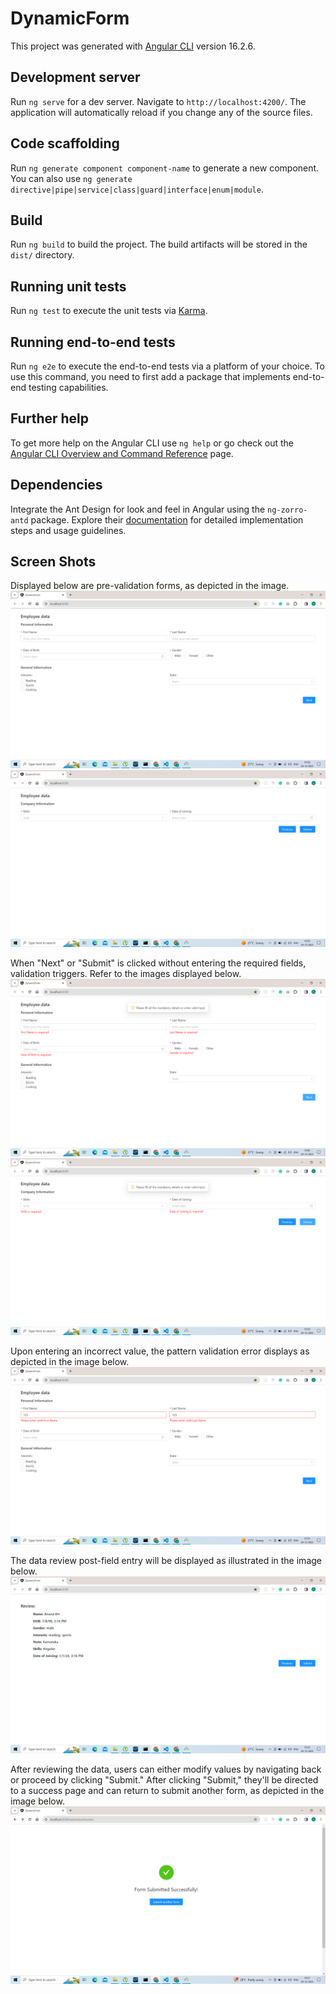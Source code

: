 # DynamicForm

This project was generated with [Angular CLI](https://github.com/angular/angular-cli) version 16.2.6.

## Development server

Run `ng serve` for a dev server. Navigate to `http://localhost:4200/`. The application will automatically reload if you change any of the source files.

## Code scaffolding

Run `ng generate component component-name` to generate a new component. You can also use `ng generate directive|pipe|service|class|guard|interface|enum|module`.

## Build

Run `ng build` to build the project. The build artifacts will be stored in the `dist/` directory.

## Running unit tests

Run `ng test` to execute the unit tests via [Karma](https://karma-runner.github.io).

## Running end-to-end tests

Run `ng e2e` to execute the end-to-end tests via a platform of your choice. To use this command, you need to first add a package that implements end-to-end testing capabilities.

## Further help

To get more help on the Angular CLI use `ng help` or go check out the [Angular CLI Overview and Command Reference](https://angular.io/cli) page.

## Dependencies

Integrate the Ant Design for look and feel in Angular using the `ng-zorro-antd` package. Explore their [documentation](https://github.com/NG-ZORRO/ng-zorro-antd) for detailed implementation steps and usage guidelines.

## Screen Shots

Displayed below are pre-validation forms, as depicted in the image.
![img](/src/assets/Dynamic%20Form1.png)
![img](/src/assets/Dynamic%20Form2.png)

When "Next" or "Submit" is clicked without entering the required fields, validation triggers. Refer to the images displayed below.
![img](/src/assets/Required%20Fields1.png)
![img](/src/assets/Required%20Fields2.png)

Upon entering an incorrect value, the pattern validation error displays as depicted in the image below.
![img](/src/assets/Pattern%20Validation.png)

The data review post-field entry will be displayed as illustrated in the image below.
![img](/src/assets/Review.png)

After reviewing the data, users can either modify values by navigating back or proceed by clicking "Submit." After clicking "Submit," they'll be directed to a success page and can return to submit another form, as depicted in the image below.
![Alt text](/src/assets/Submit%20Form.png)
